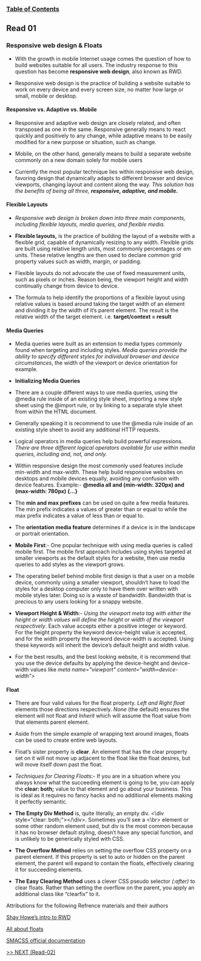 
### [Table of Contents](https://wondwosentsige.github.io/code-301-reading-notes/Home)

## Read 01

### Responsive web design & Floats

- With the growth in mobile Internet usage comes the question of how to build websites suitable for all users. The industry response to this question has become __responsive web design__, also known as RWD.

- Responsive web design is the practice of building a website suitable to work on every device and every screen size, no matter how large or small, mobile or desktop.

#### Responsive vs. Adaptive vs. Mobile

- Responsive and adaptive web design are closely related, and often transposed as one in the same. Responsive generally means to react quickly and positively to any change, while adaptive means to be easily modified for a new purpose or situation, such as change. 

- Mobile, on the other hand, generally means to build a separate website commonly on a new domain solely for mobile users

- Currently the most popular technique lies within responsive web design, favoring design that dynamically adapts to different browser and device viewports, changing layout and content along the way. *This solution has the benefits of being all three, __responsive, adaptive, and mobile.__*

#### Flexible Layouts

- *Responsive web design is broken down into three main components, including flexible layouts, media queries, and flexible media.*

- __Flexible layouts,__ is the practice of building the layout of a website with a flexible grid, capable of dynamically resizing to any width. Flexible grids are built using relative length units, most commonly percentages or em units. These relative lengths are then used to declare common grid property values such as width, margin, or padding.

- Flexible layouts do not advocate the use of fixed measurement units, such as pixels or inches. Reason being, the viewport height and width continually change from device to device.

- The formula to help identify the proportions of a flexible layout using relative values is based around taking the target width of an element and dividing it by the width of it’s parent element. The result is the relative width of the target element. i.e. __target/context = result__

#### Media Queries

- Media queries were built as an extension to media types commonly found when targeting and including styles. *Media queries provide the ability to specify different styles for individual browser and device circumstances*, the width of the viewport or device orientation for example.

- __Initializing Media Queries__

- There are a couple different ways to use media queries, using the @media rule inside of an existing style sheet, importing a new style sheet using the @import rule, or by linking to a separate style sheet from within the HTML document.

- Generally speaking it is recommend to use the @media rule inside of an existing style sheet to avoid any additional HTTP requests.

- Logical operators in media queries help build powerful expressions. *There are three different logical operators available for use within media queries, including and, not, and only.*

- Within responsive design the most commonly used features include min-width and max-width. These help build responsive websites on desktops and mobile devices equally, avoiding any confusion with device features. Example:- __@media all and (min-width: 320px) and (max-width: 780px) {...}__

- The __min and max prefixes__ can be used on quite a few media features. The min prefix indicates a values of greater than or equal to while the max prefix indicates a value of less than or equal to.

- The __orientation media feature__ determines if a device is in the landscape or portrait orientation.

- __Mobile First__:- One popular technique with using media queries is called mobile first. The mobile first approach includes using styles targeted at smaller viewports as the default styles for a website, then use media queries to add styles as the viewport grows.

- The operating belief behind mobile first design is that a user on a mobile device, commonly using a smaller viewport, shouldn’t have to load the styles for a desktop computer only to have them over written with mobile styles later. Doing so is a waste of bandwidth. Bandwidth that is precious to any users looking for a snappy website.

- __Viewport Height & Width__:- *Using the viewport meta tag with either the height or width values will define the height or width of the viewport respectively*. Each value accepts either a positive integer or keyword. For the height property the keyword device-height value is accepted, and for the width property the keyword device-width is accepted. Using these keywords will inherit the device’s default height and width value.

- For the best results, and the best looking website, it is recommend that you use the device defaults by applying the device-height and device-width values like 
*meta name="viewport" content="width=device-width">*



#### Float

- There are four valid values for the float property. *Left and Right float* elements those directions respectively. *None* (the default) ensures the element will not float and *Inherit* which will assume the float value from that elements parent element.

- Aside from the simple example of wrapping text around images, floats can be used to create entire web layouts.

- Float’s sister property is __clear__. An element that has the clear property set on it will not move up adjacent to the float like the float desires, but will move itself down past the float.

- *Techniques for Clearing Floats*:- If you are in a situation where you always know what the succeeding element is going to be, you can apply the __clear: both;__ value to that element and go about your business. This is ideal as it requires no fancy hacks and no additional elements making it perfectly semantic.

- __The Empty Div Method__ is, quite literally, an empty div. <\div style="clear: both;"></\div>. Sometimes you’ll see a <\br> element or some other random element used, but div is the most common because it has no browser default styling, doesn’t have any special function, and is unlikely to be generically styled with CSS.

- __The Overflow Method__ relies on setting the overflow CSS property on a parent element. If this property is set to auto or hidden on the parent element, the parent will expand to contain the floats, effectively clearing it for succeeding elements.

- __The Easy Clearing Method__ uses a clever CSS pseudo selector *(:after)* to clear floats. Rather than setting the overflow on the parent, you apply an additional class like “clearfix” to it.











Attributions for the following Refrence materials and their authors

[Shay Howe’s intro to RWD](https://learn.shayhowe.com/advanced-html-css/responsive-web-design)

[All about floats](https://css-tricks.com/all-about-floats/)

[SMACSS official documentation](http://smacss.com/)






[>> NEXT (Read-02)](https://wondwosentsige.github.io/code-301-reading-notes/class-02)


